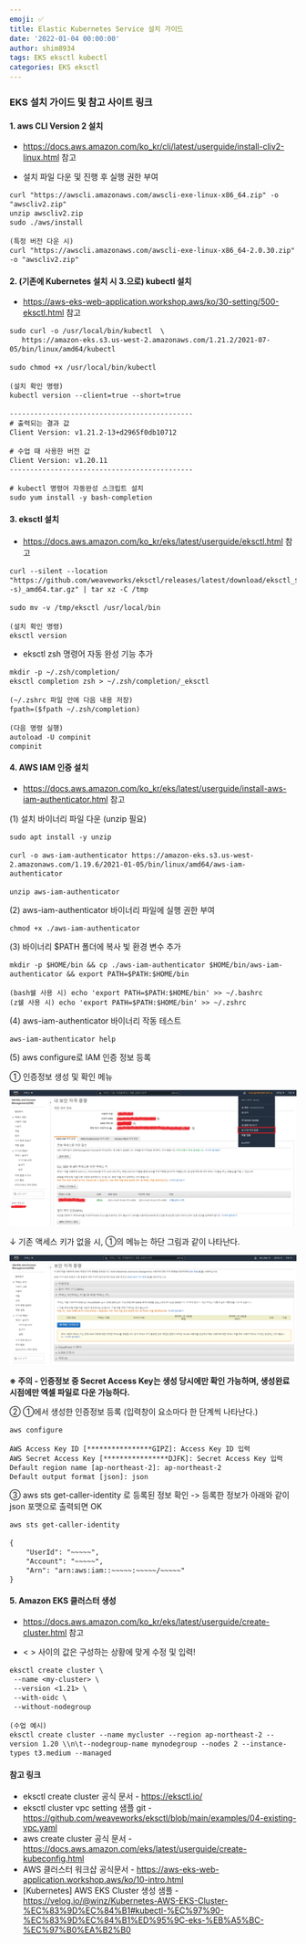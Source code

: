 ```yaml
---
emoji: ✅
title: Elastic Kubernetes Service 설치 가이드
date: '2022-01-04 00:00:00'
author: shim8934
tags: EKS eksctl kubectl
categories: EKS eksctl
---
```

### EKS 설치 가이드 및 참고 사이트 링크

#### 1. aws CLI Version 2 설치
   * https://docs.aws.amazon.com/ko_kr/cli/latest/userguide/install-cliv2-linux.html 참고

   * 설치 파일 다운 및 진행 후 실행 권한 부여

   ```shell
   curl "https://awscli.amazonaws.com/awscli-exe-linux-x86_64.zip" -o "awscliv2.zip"
   unzip awscliv2.zip
   sudo ./aws/install
   
   (특정 버전 다운 시)
   curl "https://awscli.amazonaws.com/awscli-exe-linux-x86_64-2.0.30.zip" -o "awscliv2.zip"
   ```

   

#### 2. (기존에 Kubernetes 설치 시 3.으로) kubectl 설치
   * https://aws-eks-web-application.workshop.aws/ko/30-setting/500-eksctl.html 참고

   ```shell
   sudo curl -o /usr/local/bin/kubectl  \
      https://amazon-eks.s3.us-west-2.amazonaws.com/1.21.2/2021-07-05/bin/linux/amd64/kubectl
   
   sudo chmod +x /usr/local/bin/kubectl
   
   (설치 확인 명령)
   kubectl version --client=true --short=true
   
   ---------------------------------------------
   # 출력되는 결과 값
   Client Version: v1.21.2-13+d2965f0db10712
   
   # 수업 때 사용한 버전 값
   Client Version: v1.20.11
   ---------------------------------------------
   
   # kubectl 명령어 자동완성 스크립트 설치
   sudo yum install -y bash-completion
   ```

   

#### 3. eksctl 설치
   * https://docs.aws.amazon.com/ko_kr/eks/latest/userguide/eksctl.html 참고

   ```shell
   curl --silent --location "https://github.com/weaveworks/eksctl/releases/latest/download/eksctl_$(uname -s)_amd64.tar.gz" | tar xz -C /tmp
   
   sudo mv -v /tmp/eksctl /usr/local/bin
   
   (설치 확인 명령)
   eksctl version
   ```

   * eksctl zsh 명령어 자동 완성 기능 추가

   ```shell
   mkdir -p ~/.zsh/completion/
   eksctl completion zsh > ~/.zsh/completion/_eksctl
   
   (~/.zshrc 파일 안에 다음 내용 저장)
   fpath=($fpath ~/.zsh/completion)
   
   (다음 명령 실행)
   autoload -U compinit
   compinit
   ```

   

#### 4. AWS IAM 인증 설치
   * https://docs.aws.amazon.com/ko_kr/eks/latest/userguide/install-aws-iam-authenticator.html 참고

   (1) 설치 바이너리 파일 다운 (unzip 필요)

   ```shell
   sudo apt install -y unzip
   
   curl -o aws-iam-authenticator https://amazon-eks.s3.us-west-2.amazonaws.com/1.19.6/2021-01-05/bin/linux/amd64/aws-iam-authenticator
   
   unzip aws-iam-authenticator
   ```

   (2) aws-iam-authenticator 바이너리 파일에 실행 권한 부여

   ```shell
   chmod +x ./aws-iam-authenticator
   ```

   (3) 바이너리 $PATH 폴더에 복사 빛 환경 변수 추가

   ```shell
   mkdir -p $HOME/bin && cp ./aws-iam-authenticator $HOME/bin/aws-iam-authenticator && export PATH=$PATH:$HOME/bin
   
   (bash쉘 사용 시) echo 'export PATH=$PATH:$HOME/bin' >> ~/.bashrc
   (z쉘 사용 시) echo 'export PATH=$PATH:$HOME/bin' >> ~/.zshrc
   ```

   (4) aws-iam-authenticator 바이너리 작동 테스트

   ```shell
   aws-iam-authenticator help
   ```

   (5) aws configure로 IAM 인증 정보 등록

   ① 인증정보 생성 및 확인 메뉴

   ![install-EKS1](./install-EKS1.png)

   ↓ 기존 액세스 키가 없을 시, ①의 메뉴는 하단 그림과 같이 나타난다.

   ![install-EKS2](./install-EKS2.png)

   **※ 주의 - 인증정보 중 Secret Access Key는 생성 당시에만 확인 가능하며, 생성완료 시점에만 엑셀 파일로 다운 가능하다.**

   	

   ② ①에서 생성한 인증정보 등록 (입력창이 요소마다 한 단계씩 나타난다.)

   ```shell
   aws configure
   
   AWS Access Key ID [****************GIPZ]: Access Key ID 입력
   AWS Secret Access Key [****************DJFK]: Secret Access Key 입력
   Default region name [ap-northeast-2]: ap-northeast-2
   Default output format [json]: json
   ```

   ③ aws sts get-caller-identity 로 등록된 정보 확인 -> 등록한 정보가 아래와 같이 json 포맷으로 출력되면 OK

   ```shell
   aws sts get-caller-identity
   
   {
       "UserId": "~~~~~",
       "Account": "~~~~~",
       "Arn": "arn:aws:iam::~~~~~:~~~~~/~~~~~"
   }
   ```

   

#### 5. Amazon EKS 클러스터 생성
   * https://docs.aws.amazon.com/ko_kr/eks/latest/userguide/create-cluster.html 참고

   * < > 사이의 값은 구성하는 상황에 맞게 수정 및 입력!

   ```shell
   eksctl create cluster \
    --name <my-cluster> \
    --version <1.21> \
    --with-oidc \
    --without-nodegroup
    
   (수업 예시)
   eksctl create cluster --name mycluster --region ap-northeast-2 --version 1.20 \\n\t--nodegroup-name mynodegroup --nodes 2 --instance-types t3.medium --managed
   ```

   

#### 참고 링크
  * eksctl create cluster 공식 문서 -  https://eksctl.io/
  * eksctl cluster vpc setting 샘플 git - https://github.com/weaveworks/eksctl/blob/main/examples/04-existing-vpc.yaml
  * aws create cluster 공식 문서 - https://docs.aws.amazon.com/eks/latest/userguide/create-kubeconfig.html
  * AWS 클러스터 워크샵 공식문서 - https://aws-eks-web-application.workshop.aws/ko/10-intro.html
  * [Kubernetes] AWS EKS Cluster 생성 샘플 - https://velog.io/@winz/Kubernetes-AWS-EKS-Cluster-%EC%83%9D%EC%84%B1#kubectl-%EC%97%90-%EC%83%9D%EC%84%B1%ED%95%9C-eks-%EB%A5%BC-%EC%97%B0%EA%B2%B0

```toc

```